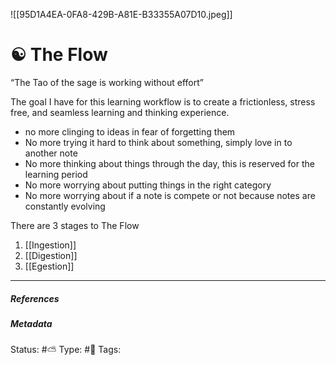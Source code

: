 
![[95D1A4EA-0FA8-429B-A81E-B33355A07D10.jpeg]]

# ☯️ The Flow

“The Tao of the sage is working without effort”

The goal I have for this learning workflow is to create a frictionless, stress free, and seamless learning and thinking experience.

- no more clinging to ideas in fear of forgetting them
- No more trying it hard to think about something, simply love in to another note
- No more thinking about things through the day, this is reserved for the learning period
- No more worrying about putting things in the right category
- No more worrying about if a note is compete or not because notes are constantly evolving

There are 3 stages to The Flow

1. [[Ingestion]]
2. [[Digestion]]
3. [[Egestion]]

___

##### References


##### Metadata
Status:  #⛅️ 
Type: #🔵 
Tags: